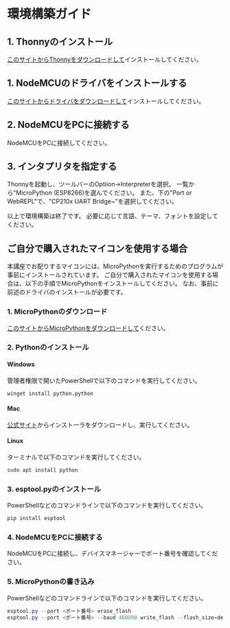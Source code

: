 # 環境構築ガイド

## 1. Thonnyのインストール
[このサイトからThonnyをダウンロードして](https://thonny.org/)インストールしてください。

## 1. NodeMCUのドライバをインストールする
[このサイトからドライバをダウンロードして](https://www.silabs.com/products/development-tools/software/usb-to-uart-bridge-vcp-drivers)インストールしてください。

## 2. NodeMCUをPCに接続する
NodeMCUをPCに接続してください。

## 3. インタプリタを指定する
Thonnyを起動し、ツールバーのOptiion→Interpreterを選択。
一覧から"MicroPython (ESP8266)を選んでください。
また、下の"Port or WebREPL"で、"CP210x UART Bridge~"を選択してください。

以上で環境構築は終了です。
必要に応じて言語、テーマ、フォントを設定してください。


## ご自分で購入されたマイコンを使用する場合
本講座でお配りするマイコンには、MicroPythonを実行するためのプログラムが事前にインストールされています。
ご自分で購入されたマイコンを使用する場合は、以下の手順でMicroPythonをインストールしてください。
なお、事前に前述のドライバのインストールが必要です。

### 1. MicroPythonのダウンロード
[このサイトからMicroPythonをダウンロードして](https://micropython.org/download/esp8266/)ください。

### 2. Pythonのインストール
#### Windows
管理者権限で開いたPowerShellで以下のコマンドを実行してください。
```pwsh
winget install python.python
```
#### Mac
[公式サイト](https://www.python.org/downloads/macos/)からインストーラをダウンロードし、実行してください。

#### Linux
ターミナルで以下のコマンドを実行してください。
```bash
sudo apt install python
```

### 3. esptool.pyのインストール
PowerShellなどのコマンドラインで以下のコマンドを実行してください。
```PowerShell
pip install esptool
```

### 4. NodeMCUをPCに接続する
NodeMCUをPCに接続し、デバイスマネージャーでポート番号を確認してください。

### 5. MicroPythonの書き込み
PowerShellなどのコマンドラインで以下のコマンドを実行してください。 
```PowerShell
esptool.py --port <ポート番号> erase_flash
esptool.py --port <ポート番号> --baud 460800 write_flash --flash_size=detect 0 <MicroPythonの.binファイル>
```
